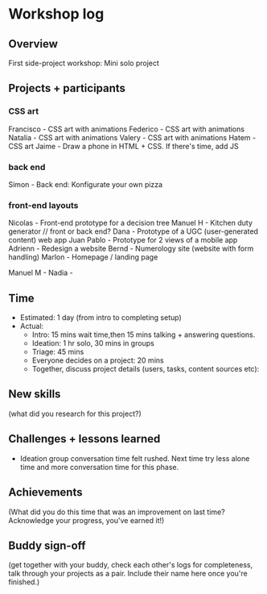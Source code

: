 # Workshop log

## Overview

First side-project workshop: Mini solo project

## Projects + participants

### CSS art

Francisco     - CSS art with animations
Federico      - CSS art with animations
Natalia       - CSS art with animations
Valery        - CSS art with animations
Hatem         - CSS art
Jaime         - Draw a phone in HTML + CSS. If there's time, add JS

### back end

Simon         - Back end: Konfigurate your own pizza

### front-end layouts

Nicolas       - Front-end prototype for a decision tree
Manuel H      - Kitchen duty generator // front or back end?
Dana          - Prototype of a UGC (user-generated content) web app
Juan Pablo    - Prototype for 2 views of a mobile app
Adrienn       - Redesign a website
Bernd         - Numerology site (website with form handling)
Marlon        - Homepage / landing page

Manuel M      - 
Nadia         - 

## Time

- Estimated: 1 day (from intro to completing setup) 
- Actual:
    - Intro: 15 mins wait time,then 15 mins talking + answering questions.
    - Ideation: 1 hr solo, 30 mins in groups
    - Triage: 45 mins
    - Everyone decides on a project: 20 mins
    - Together, discuss project details (users, tasks, content sources etc):

## New skills

(what did you research for this project?)

## Challenges + lessons learned

- Ideation group conversation time felt rushed. Next time try less alone time and more conversation time for this phase.

## Achievements

(What did you do this time that was an improvement on last time? Acknowledge your progress, you've earned it!)

## Buddy sign-off

(get together with your buddy, check each other's logs for completeness, talk through your projects as a pair. Include their name here once you're finished.)
